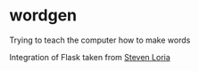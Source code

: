 # wordgen
Trying to teach the computer how to make words

Integration of Flask taken from [Steven Loria](http://stevenloria.com/hosting-static-flask-sites-for-free-on-github-pages/)

